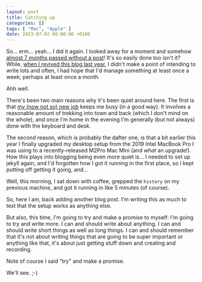 ```yaml
---
layout: post
title: Catching up
categories: []
tags: [ "Mac", "Apple" ]
date: 2023-07-02 08:00:00 +0100
---
```


So... erm... yeah... I did it again. I looked away for a moment and somehow
[almost 7 months passed without a post](/2022/12/16/oidia.html)! It's so
easily done too isn't it? While, [when I revived this blog last
year](/2022/05/20/im-back.html), I didn't make a point of intending to write
lots and often, I had hope that I'd manage something at least once a week;
perhaps at least once a month.

Ahh well.

There's been two main reasons why it's been quiet around here. The first is
that [my (now not so) new job](/2022/10/05/on-to-something-new-redux.html)
keeps me busy (in a good way). It involves a reasonable amount of trekking
into town and back (which I don't mind on the whole), and once I'm home in
the evening I'm generally (but not always) done with the keyboard and desk.

The second reason, which is probably the dafter one, is that a bit earlier
this year I finally upgraded my desktop setup from the 2019 Intel MacBook
Pro I was using to a recently-released M2Pro Mac Mini (and *what* an
upgrade!). How this plays into blogging being even more quiet is... I needed
to set up jekyll again, and I'd forgotten how I got it running in the first
place, so I kept putting off getting it going, and...

Well, this morning, I sat down with coffee, grepped the `history` on my
previous machine, and got it running in like 5 minutes (of course).

So, here I am, back adding another blog post. I'm writing this as much to
test that the setup works as anything else.

But also, this time, I'm going to try and make a promise to myself: I'm
going to try and write more. I can and should write about anything. I can
and should write short things as well as long things. I can and should
remember that it's not about writing things that are going to be super
important or anything like that, it's about just getting stuff down and
creating and recording.

Note of course I said "try" and make a promise.

We'll see. ;-)

